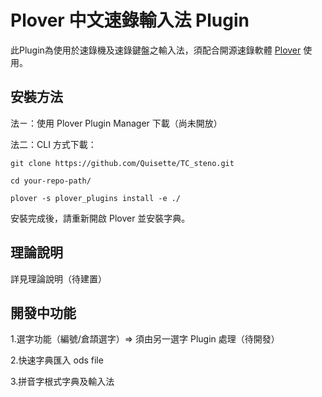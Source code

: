 # Plover 中文速錄輸入法 Plugin

此Plugin為使用於速錄機及速錄鍵盤之輸入法，須配合開源速錄軟體 [Plover](https://github.com/openstenoproject/plover) 使用。

## 安裝方法

法ㄧ：使用 Plover Plugin Manager 下載（尚未開放）

法二：CLI 方式下載：

`git clone https://github.com/Quisette/TC_steno.git `

`cd your-repo-path/` 

`plover -s plover_plugins install -e ./ `

安裝完成後，請重新開啟 Plover 並安裝字典。

## 理論說明

詳見理論說明（待建置）

## 開發中功能

1.選字功能（編號/倉頡選字）=> 須由另一選字 Plugin 處理（待開發）

2.快速字典匯入 ods file

3.拼音字根式字典及輸入法

